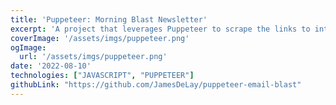 ```yaml
---
title: 'Puppeteer: Morning Blast Newsletter'
excerpt: 'A project that leverages Puppeteer to scrape the links to interesting articles from a series of subreddit pages on Reddit.com. The plan is to scrape the subreddits, inject the results to an email template, and email the template to a list of subscribers. Built using nodemailer and Mail Trip as an email testing service.'
coverImage: '/assets/imgs/puppeteer.png'
ogImage:
  url: '/assets/imgs/puppeteer.png'
date: '2022-08-10'
technologies: ["JAVASCRIPT", "PUPPETEER"]
githubLink: "https://github.com/JamesDeLay/puppeteer-email-blast"
---
```

